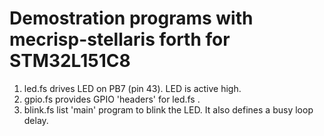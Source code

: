 # Demostration programs with mecrisp-stellaris forth for STM32L151C8

1. led.fs drives LED on PB7 (pin 43). LED is active high.
1. gpio.fs provides GPIO 'headers' for led.fs .
1. blink.fs list 'main' program to blink the LED.
 It also defines a busy loop delay.
